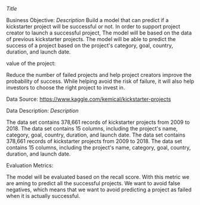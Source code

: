 *Title*

Business Objective:
*Description*
Build a model that can predict if a kickstarter project will be successful or not.
In order to support project creator to launch a successful project, The model will be based on the data of previous kickstarter projects. The model will be able to predict the success of a project based on the project's category, goal, country, duration, and launch date.

value of the project:

Reduce the number of failed projects and help project creators improve the probability of success. While helping avoid the risk of failure, it will also help investors to choose the right project to invest in.

Data Source:
https://www.kaggle.com/kemical/kickstarter-projects

Data Description:
*Description*

The data set contains 378,661 records of kickstarter projects from 2009 to 2018. The data set contains 15 columns, including the project's name, category, goal, country, duration, and launch date. The data set contains 378,661 records of kickstarter projects from 2009 to 2018. The data set contains 15 columns, including the project's name, category, goal, country, duration, and launch date.

Evaluation Metrics:

The model will be evaluated based on the recall score. With this metric we are aming to predict all the successful projects. We want to avoid false negatives, which means that we want to avoid predicting a project as failed when it is actually successful.

